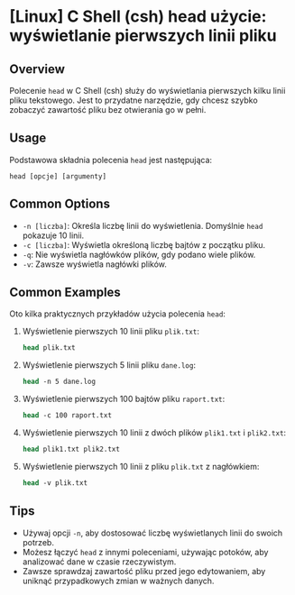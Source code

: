 # [Linux] C Shell (csh) head użycie: wyświetlanie pierwszych linii pliku

## Overview
Polecenie `head` w C Shell (csh) służy do wyświetlania pierwszych kilku linii pliku tekstowego. Jest to przydatne narzędzie, gdy chcesz szybko zobaczyć zawartość pliku bez otwierania go w pełni.

## Usage
Podstawowa składnia polecenia `head` jest następująca:

```
head [opcje] [argumenty]
```

## Common Options
- `-n [liczba]`: Określa liczbę linii do wyświetlenia. Domyślnie `head` pokazuje 10 linii.
- `-c [liczba]`: Wyświetla określoną liczbę bajtów z początku pliku.
- `-q`: Nie wyświetla nagłówków plików, gdy podano wiele plików.
- `-v`: Zawsze wyświetla nagłówki plików.

## Common Examples
Oto kilka praktycznych przykładów użycia polecenia `head`:

1. Wyświetlenie pierwszych 10 linii pliku `plik.txt`:
   ```csh
   head plik.txt
   ```

2. Wyświetlenie pierwszych 5 linii pliku `dane.log`:
   ```csh
   head -n 5 dane.log
   ```

3. Wyświetlenie pierwszych 100 bajtów pliku `raport.txt`:
   ```csh
   head -c 100 raport.txt
   ```

4. Wyświetlenie pierwszych 10 linii z dwóch plików `plik1.txt` i `plik2.txt`:
   ```csh
   head plik1.txt plik2.txt
   ```

5. Wyświetlenie pierwszych 10 linii z pliku `plik.txt` z nagłówkiem:
   ```csh
   head -v plik.txt
   ```

## Tips
- Używaj opcji `-n`, aby dostosować liczbę wyświetlanych linii do swoich potrzeb.
- Możesz łączyć `head` z innymi poleceniami, używając potoków, aby analizować dane w czasie rzeczywistym.
- Zawsze sprawdzaj zawartość pliku przed jego edytowaniem, aby uniknąć przypadkowych zmian w ważnych danych.
